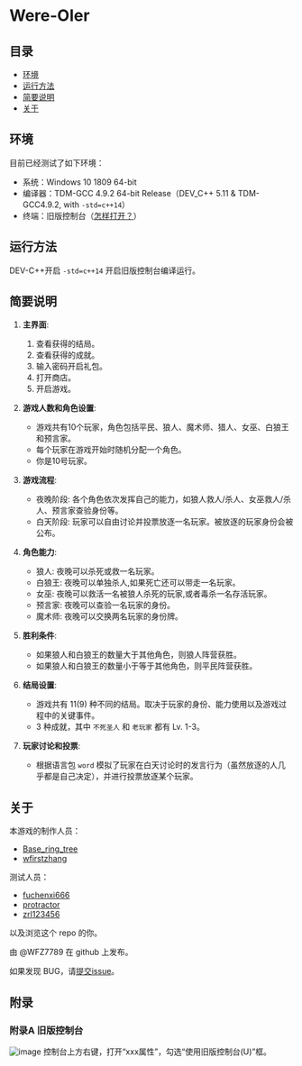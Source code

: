 # Were-OIer
## 目录
- [环境](#环境)
- [运行方法](#运行方法)
- [简要说明](#简要说明)
- [关于](#关于)
## 环境
目前已经测试了如下环境：
- 系统：Windows 10 1809 64-bit
- 编译器：TDM-GCC 4.9.2 64-bit Release（DEV_C++ 5.11 & TDM-GCC4.9.2, with `-std=c++14`）
- 终端：旧版控制台（[怎样打开？](#附录A-旧版控制台)）
## 运行方法
DEV-C++开启 `-std=c++14` 开启旧版控制台编译运行。
## 简要说明
1. **主界面**:
   1. 查看获得的结局。
   2. 查看获得的成就。
   3. 输入密码开启礼包。
   4. 打开商店。
   5. 开启游戏。
2. **游戏人数和角色设置**:
   - 游戏共有10个玩家，角色包括平民、狼人、魔术师、猎人、女巫、白狼王和预言家。
   - 每个玩家在游戏开始时随机分配一个角色。
   - 你是10号玩家。

3. **游戏流程**:
   - 夜晚阶段: 各个角色依次发挥自己的能力，如狼人救人/杀人、女巫救人/杀人、预言家查验身份等。
   - 白天阶段: 玩家可以自由讨论并投票放逐一名玩家。被放逐的玩家身份会被公布。

4. **角色能力**:
   - 狼人: 夜晚可以杀死或救一名玩家。
   - 白狼王: 夜晚可以单独杀人,如果死亡还可以带走一名玩家。
   - 女巫: 夜晚可以救活一名被狼人杀死的玩家,或者毒杀一名存活玩家。
   - 预言家: 夜晚可以查验一名玩家的身份。
   - 魔术师: 夜晚可以交换两名玩家的身份牌。

5. **胜利条件**:
   - 如果狼人和白狼王的数量大于其他角色，则狼人阵营获胜。
   - 如果狼人和白狼王的数量小于等于其他角色，则平民阵营获胜。

6. **结局设置**:
   - 游戏共有 11(9) 种不同的结局。取决于玩家的身份、能力使用以及游戏过程中的关键事件。
   - 3 种成就，其中 `不死圣人` 和 `老玩家` 都有 Lv. 1-3。

7. **玩家讨论和投票**:
   - 根据语言包 `word` 模拟了玩家在白天讨论时的发言行为（虽然放逐的人几乎都是自己决定），并进行投票放逐某个玩家。
## 关于
本游戏的制作人员：
- [Base_ring_tree](https://www.luogu.com.cn/user/950498)
- [wfirstzhang](https://www.luogu.com.cn/user/1312537)

测试人员：
- [fuchenxi666](https://www.luogu.com.cn/user/1342628)
- [protractor](https://www.luogu.com.cn/user/964822)
- [zrl123456](https://www.luogu.com.cn/user/1115784)

以及浏览这个 repo 的你。

由 @WFZ7789 在 github 上发布。

如果发现 BUG，请[提交issue](https://github.com/WFZ7789/Were-OIer/issues)。
## 附录
### 附录A 旧版控制台
![image](https://github.com/user-attachments/assets/9f41711c-94d7-4606-8fa3-60e6a1f20890)
控制台上方右键，打开“xxx属性”，勾选“使用旧版控制台(U)”框。
